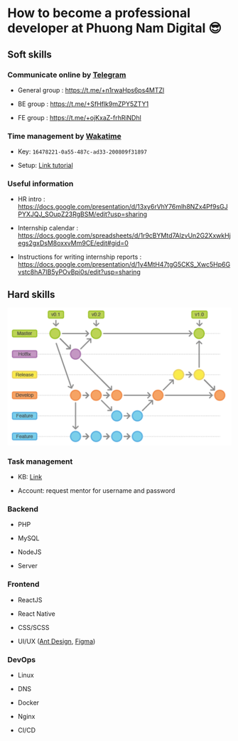 # How to become a professional developer at Phuong Nam Digital 😎


## Soft skills

### Communicate online by [Telegram](https://telegram.org)

- General group : https://t.me/+n1rwaHps6ps4MTZl

- BE group : https://t.me/+SfHflk9mZPY5ZTY1

- FE group : https://t.me/+ojKxaZ-frhRiNDhl

### Time management by [Wakatime](https://wakatime.com/about)

- Key: `16478221-0a55-487c-ad33-200809f31897`

- Setup: [Link tutorial](setup-wakatime.jpg)

### Useful information

- HR intro : https://docs.google.com/presentation/d/13xy6rVhY76mlh8NZx4Pf9sGJPYXJQJ_SOupZ23RgBSM/edit?usp=sharing

- Internship calendar : https://docs.google.com/spreadsheets/d/1r9cBYMtd7AlzvUn2G2XxwkHjegs2gxDsM8oxxvMm9CE/edit#gid=0

- Instructions for writing internship reports : https://docs.google.com/presentation/d/1y4MtH47tgG5CKS_Xwc5Hp6Gvstc8hA7IB5yPOvBpi0s/edit?usp=sharing 

## Hard skills

![Git flow controll](git-flow.png)


### Task management

- KB: [Link](https://planka.phuongnamdigital.com)

- Account: request mentor for username and password

### Backend

- PHP

- MySQL

- NodeJS

- Server

### Frontend

- ReactJS

- React Native

- CSS/SCSS

- UI/UX ([Ant Design](https://ant.design/), [Figma](https://www.figma.com/))

### DevOps

- Linux

- DNS

- Docker

- Nginx

- CI/CD
